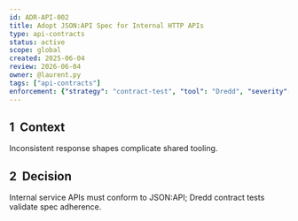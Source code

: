 ```yaml
---
id: ADR-API-002
title: Adopt JSON:API Spec for Internal HTTP APIs
type: api-contracts
status: active
scope: global
created: 2025-06-04
review: 2026-06-04
owner: @laurent.py
tags: ["api-contracts"]
enforcement: {"strategy": "contract-test", "tool": "Dredd", "severity": "warning"}
---
```

## 1  Context
Inconsistent response shapes complicate shared tooling.

## 2  Decision
Internal service APIs must conform to JSON:API; Dredd contract tests validate spec adherence.
